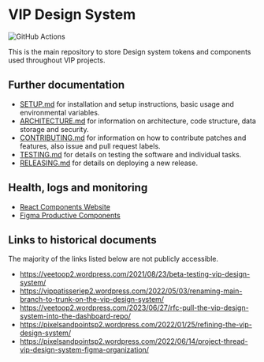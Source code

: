# VIP Design System

![GitHub Actions](https://github.com/Automattic/vip-design-system/actions/workflows/ci.yml/badge.svg)

This is the main repository to store Design system tokens and components used throughout VIP projects.

## Further documentation

- [SETUP.md](https://github.com/Automattic/vip-design-system/blob/trunk/docs/SETUP.md) for installation and setup instructions, basic usage and environmental variables.
- [ARCHITECTURE.md](https://github.com/Automattic/vip-design-system/blob/trunk/docs/ARCHITECTURE.md) for information on architecture, code structure, data storage and security.
- [CONTRIBUTING.md](https://github.com/Automattic/vip-design-system/blob/trunk/docs/CONTRIBUTING.md) for information on how to contribute patches and features, also issue and pull request labels.
- [TESTING.md](https://github.com/Automattic/vip-design-system/blob/trunk/docs/TESTING.md) for details on testing the software and individual tasks.
- [RELEASING.md](https://github.com/Automattic/vip-design-system/blob/trunk/docs/RELEASING.md) for details on deploying a new release.

## Health, logs and monitoring

- [React Components Website](https://vip-design-system-components.netlify.app/)
- [Figma Productive Components](https://www.figma.com/file/jcGe2KIAlh2PxaAZ5liYWi/Productive-Components?type=design&node-id=7378-4230&mode=design&t=QUgpLoxTpJvAfTiN-0)

## Links to historical documents

The majority of the links listed below are not publicly accessible.

- https://veetoop2.wordpress.com/2021/08/23/beta-testing-vip-design-system/
- https://vippatisseriep2.wordpress.com/2022/05/03/renaming-main-branch-to-trunk-on-the-vip-design-system/
- https://veetoop2.wordpress.com/2023/06/27/rfc-pull-the-vip-design-system-into-the-dashboard-repo/
- https://pixelsandpointsp2.wordpress.com/2022/01/25/refining-the-vip-design-system/
- https://pixelsandpointsp2.wordpress.com/2022/06/14/project-thread-vip-design-system-figma-organization/
